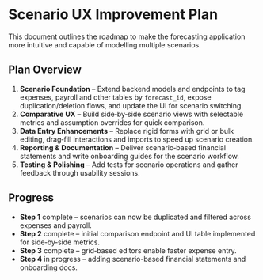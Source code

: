 # Scenario UX Improvement Plan

This document outlines the roadmap to make the forecasting application more intuitive and capable of modelling multiple scenarios.

## Plan Overview

1. **Scenario Foundation** – Extend backend models and endpoints to tag expenses, payroll and other tables by `forecast_id`, expose duplication/deletion flows, and update the UI for scenario switching.
2. **Comparative UX** – Build side‑by‑side scenario views with selectable metrics and assumption overrides for quick comparison.
3. **Data Entry Enhancements** – Replace rigid forms with grid or bulk editing, drag‑fill interactions and imports to speed up scenario creation.
4. **Reporting & Documentation** – Deliver scenario‑based financial statements and write onboarding guides for the scenario workflow.
5. **Testing & Polishing** – Add tests for scenario operations and gather feedback through usability sessions.

## Progress

- **Step 1** complete – scenarios can now be duplicated and filtered across expenses and payroll.
- **Step 2** complete – initial comparison endpoint and UI table implemented for side‑by‑side metrics.
- **Step 3** complete – grid‑based editors enable faster expense entry.
- **Step 4** in progress – adding scenario-based financial statements and onboarding docs.
